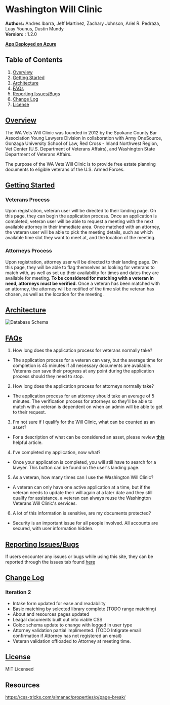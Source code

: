 # Washington Will Clinic
**Authors:** Andres Ibarra, Jeff Martinez, Zachary Johnson, Ariel R. Pedraza, Luay Younus, Dustin Mundy
</br>
**Version:** : 1.2.0

[**App Deployed on Azure**](http://washingtonwillclinic.azurewebsites.net)

## Table of Contents

1. [Overview](https://github.com/Will-Clinic/WA-Will-Clinic/new/master?readme=1#overview)
2. [Getting Started](https://github.com/Will-Clinic/WA-Will-Clinic/new/master?readme=1#getting-started)
3. [Architecture](https://github.com/Will-Clinic/WA-Will-Clinic/new/master?readme=1#architecture)
4. [FAQs](https://github.com/Will-Clinic/WA-Will-Clinic/new/master?readme=1#faqs)
5. [Reporting Issues/Bugs](https://github.com/Will-Clinic/WA-Will-Clinic/new/master?readme=1#reporting-issuesbugs)
6. [Change Log](https://github.com/Will-Clinic/WA-Will-Clinic/new/master?readme=1#change-log)
7. [License](https://github.com/Will-Clinic/WA-Will-Clinic/new/master?readme=1#license)

## [Overview](https://github.com/Will-Clinic/WA-Will-Clinic/new/master?readme=1#table-of-contents)
The WA Vets Will Clinic was founded in 2012 by the Spokane County Bar Association Young Lawyers Division in collaboration with Army OneSource, Gonzaga University School of Law, Red Cross - Inland Northwest Region, Vet Center (U.S. Department of Veterans Affairs), and  Washington State Department of Veterans Affairs.

The purpose of the WA Vets Will Clinic is to provide free estate planning documents to eligible veterans of the U.S. Armed Forces.

## [Getting Started](https://github.com/Will-Clinic/WA-Will-Clinic/new/master?readme=1#table-of-contents)

### Veterans Process
Upon registration, veteran user will be directed to their landing page. On this page, they can begin the application process. Once an application is completed, veteran user will be able to request a meeting with the next available attorney in their immediate area. Once matched with an attorney, the veteran user will be able to pick the meeting details, such as which available time slot they want to meet at, and the location of the meeting.

### Attorneys Process
Upon registration, attorney user will be directed to their landing page. On this page, they will be able to flag themselves as looking for veterans to match with, as well as set up their availability for times and dates they are available for meeting. **To be considered for matching with a veteran in need, attorneys must be verified.** Once a veteran has been matched with an attorney, the attorney will be notified of the time slot the veteran has chosen, as well as the location for the meeting.

## [Architecture](https://github.com/Will-Clinic/WA-Will-Clinic/new/master?readme=1#table-of-contents)
![Database Schema](https://i.imgur.com/1TC13OI.png "Microsoft SQL Database Schema")

## [FAQs](https://github.com/Will-Clinic/WA-Will-Clinic/new/master?readme=1#table-of-contents)
1. How long does the application process for veterans normally take?
  + The application process for a veteran can vary, but the average time for completion is 45 minutes if all necessary documents are available. Veterans can save their progress at any point during the application process should they need to stop.
  
2. How long does the application process for attorneys normally take?
  + The application process for an attorney should take an average of 5 minutes. The verification process for attorneys so they'll be able to match with a veteran is dependent on when an admin will be able to get to their request.
  
3. I'm not sure if I qualify for the Will Clinic, what can be counted as an asset?
  + For a description of what can be considered an asset, please review [**this**](https://www.sapling.com/12085934/examples-personal-assets) helpful article.
4. I've completed my application, now what?
  + Once your application is completed, you will still have to search for a lawyer. This button can be found on the user's landing page.
  
5. As a veteran, how many times can I use the Washington Will Clinic?
  + A veteran can only have one active application at a time, but if the veteran needs to update their will again at a later date and they still qualify for assistance, a veteran can always reuse the Washington Veterans Will Clinic's services.

6. A lot of this information is sensitive, are my documents protected?
  + Security is an important issue for all people involved. All accounts are secured, with user information hidden.
  
## [Reporting Issues/Bugs](https://github.com/Will-Clinic/WA-Will-Clinic/new/master?readme=1#table-of-contents)
If users encounter any issues or bugs while using this site, they can be reported through the issues tab found [here]()

## [Change Log](https://github.com/Will-Clinic/WA-Will-Clinic/new/master?readme=1#table-of-contents)
### Iteration 2
- Intake form updated for ease and readability
- Basic matching by selected library complete (TODO range matching)
- About and resources pages updated
- Leagal documents built out into viable CSS
- Coloc schema update to change with logged in user type
- Attorney validation partial implimented. (TODO Intigrate email confirmation if Attorney has not registered an email)
- Veteran validation offloaded to Attorney at meeting time.

## [License](https://github.com/Will-Clinic/WA-Will-Clinic/new/master?readme=1#table-of-contents)
MIT Licensed

## Resources
https://css-tricks.com/almanac/properties/p/page-break/